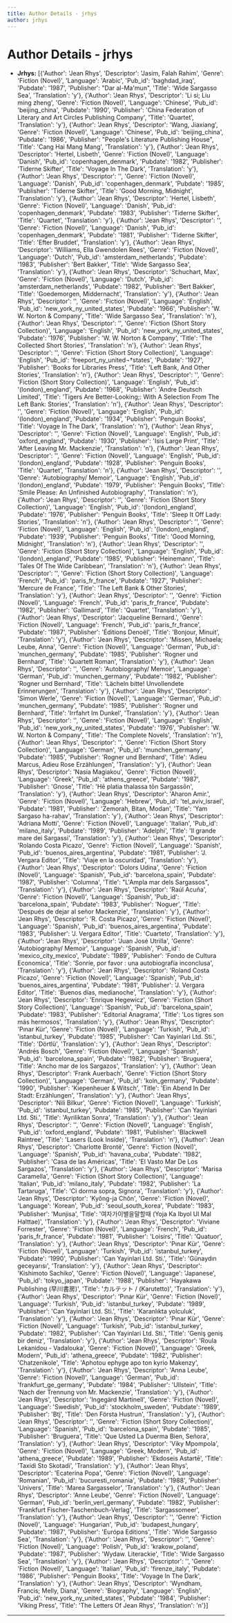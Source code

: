 ```yaml
---
title: Author Details - jrhys
author: jrhys
---
```


# Author Details - jrhys

<ul>
    <li><strong>Jrhys:</strong> [{'Author': 'Jean Rhys', 'Descriptor': 'Jasim, Falah Rahim', 'Genre': 'Fiction (Novel)', 'Language': 'Arabic', 'Pub_id': 'baghdad_iraq', 'Pubdate': '1987', 'Publisher': "Dar al-Ma'mun", 'Title': 'Wide Sargasso Sea', 'Translation': 'y'}, {'Author': 'Jean Rhys', 'Descriptor': 'Li si; Liu ming zheng', 'Genre': 'Fiction (Novel)', 'Language': 'Chinese', 'Pub_id': 'beijing_china', 'Pubdate': '1990', 'Publisher': 'China Federation of Literary and Art Circles Publishing Company', 'Title': 'Quartet', 'Translation': 'y'}, {'Author': 'Jean Rhys', 'Descriptor': 'Wang, Jiaxiang', 'Genre': 'Fiction (Novel)', 'Language': 'Chinese', 'Pub_id': 'beijing_china', 'Pubdate': '1986', 'Publisher': "People's Literature Publishing House", 'Title': 'Cang Hai Mang Mang', 'Translation': 'y'}, {'Author': 'Jean Rhys', 'Descriptor': 'Hertel, Lisbeth', 'Genre': 'Fiction (Novel)', 'Language': 'Danish', 'Pub_id': 'copenhagen_denmark', 'Pubdate': '1982', 'Publisher': 'Tiderne Skifter', 'Title': 'Voyage In The Dark', 'Translation': 'y'}, {'Author': 'Jean Rhys', 'Descriptor': '', 'Genre': 'Fiction (Novel)', 'Language': 'Danish', 'Pub_id': 'copenhagen_denmark', 'Pubdate': '1985', 'Publisher': 'Tiderne Skifter', 'Title': 'Good Morning, Midnight', 'Translation': 'y'}, {'Author': 'Jean Rhys', 'Descriptor': 'Hertel, Lisbeth', 'Genre': 'Fiction (Novel)', 'Language': 'Danish', 'Pub_id': 'copenhagen_denmark', 'Pubdate': '1983', 'Publisher': 'Tiderne Skifter', 'Title': 'Quartet', 'Translation': 'y'}, {'Author': 'Jean Rhys', 'Descriptor': '', 'Genre': 'Fiction (Novel)', 'Language': 'Danish', 'Pub_id': 'copenhagen_denmark', 'Pubdate': '1981', 'Publisher': 'Tiderne Skifter', 'Title': 'Efter Bruddet', 'Translation': 'y'}, {'Author': 'Jean Rhys', 'Descriptor': 'Williams, Ella Gwendolen Rees', 'Genre': 'Fiction (Novel)', 'Language': 'Dutch', 'Pub_id': 'amsterdam_netherlands', 'Pubdate': '1983', 'Publisher': 'Bert Bakker', 'Title': 'Wide Sargasso Sea', 'Translation': 'y'}, {'Author': 'Jean Rhys', 'Descriptor': 'Schuchart, Max', 'Genre': 'Fiction (Novel)', 'Language': 'Dutch', 'Pub_id': 'amsterdam_netherlands', 'Pubdate': '1982', 'Publisher': 'Bert Bakker', 'Title': 'Goedemorgen, Middernacht', 'Translation': 'y'}, {'Author': 'Jean Rhys', 'Descriptor': '', 'Genre': 'Fiction (Novel)', 'Language': 'English', 'Pub_id': 'new_york_ny_united_states', 'Pubdate': '1966', 'Publisher': 'W. W. Norton & Company', 'Title': 'Wide Sargasso Sea', 'Translation': 'n'}, {'Author': 'Jean Rhys', 'Descriptor': '', 'Genre': 'Fiction (Short Story Collection)', 'Language': 'English', 'Pub_id': 'new_york_ny_united_states', 'Pubdate': '1976', 'Publisher': 'W. W. Norton & Company', 'Title': 'The Collected Short Stories', 'Translation': 'n'}, {'Author': 'Jean Rhys', 'Descriptor': '', 'Genre': 'Fiction (Short Story Collection)', 'Language': 'English', 'Pub_id': 'freeport_ny_united¬†states', 'Pubdate': '1927', 'Publisher': 'Books for Libraries Press', 'Title': 'Left Bank, And Other Stories', 'Translation': 'n'}, {'Author': 'Jean Rhys', 'Descriptor': '', 'Genre': 'Fiction (Short Story Collection)', 'Language': 'English', 'Pub_id': '(london)_england', 'Pubdate': '1968', 'Publisher': 'Andre Deutsch Limited', 'Title': 'Tigers Are Better-Looking;: With A Selection From The Left Bank: Stories', 'Translation': 'n'}, {'Author': 'Jean Rhys', 'Descriptor': '', 'Genre': 'Fiction (Novel)', 'Language': 'English', 'Pub_id': '(london)_england', 'Pubdate': '1934', 'Publisher': 'Penguin Books', 'Title': 'Voyage In The Dark', 'Translation': 'n'}, {'Author': 'Jean Rhys', 'Descriptor': '', 'Genre': 'Fiction (Novel)', 'Language': 'English', 'Pub_id': 'oxford_england', 'Pubdate': '1930', 'Publisher': 'Isis Large Print', 'Title': 'After Leaving Mr. Mackenzie', 'Translation': 'n'}, {'Author': 'Jean Rhys', 'Descriptor': '', 'Genre': 'Fiction (Novel)', 'Language': 'English', 'Pub_id': '(london)_england', 'Pubdate': '1928', 'Publisher': 'Penguin Books', 'Title': 'Quartet', 'Translation': 'n'}, {'Author': 'Jean Rhys', 'Descriptor': '', 'Genre': 'Autobiography/ Memoir', 'Language': 'English', 'Pub_id': '(london)_england', 'Pubdate': '1979', 'Publisher': 'Penguin Books', 'Title': 'Smile Please: An Unfinished Autobiography', 'Translation': 'n'}, {'Author': 'Jean Rhys', 'Descriptor': '', 'Genre': 'Fiction (Short Story Collection)', 'Language': 'English', 'Pub_id': '(london)_england', 'Pubdate': '1976', 'Publisher': 'Penguin Books', 'Title': 'Sleep It Off Lady: Stories', 'Translation': 'n'}, {'Author': 'Jean Rhys', 'Descriptor': '', 'Genre': 'Fiction (Novel)', 'Language': 'English', 'Pub_id': '(london)_england', 'Pubdate': '1939', 'Publisher': 'Penguin Books', 'Title': 'Good Morning, Midnight', 'Translation': 'n'}, {'Author': 'Jean Rhys', 'Descriptor': '', 'Genre': 'Fiction (Short Story Collection)', 'Language': 'English', 'Pub_id': '(london)_england', 'Pubdate': '1985', 'Publisher': 'Heinemann', 'Title': 'Tales Of The Wide Caribbean', 'Translation': 'n'}, {'Author': 'Jean Rhys', 'Descriptor': '', 'Genre': 'Fiction (Short Story Collection)', 'Language': 'French', 'Pub_id': 'paris_fr_france', 'Pubdate': '1927', 'Publisher': 'Mercure de France', 'Title': 'The Left Bank & Other Stories', 'Translation': 'y'}, {'Author': 'Jean Rhys', 'Descriptor': '', 'Genre': 'Fiction (Novel)', 'Language': 'French', 'Pub_id': 'paris_fr_france', 'Pubdate': '1982', 'Publisher': 'Gallimard', 'Title': 'Quartet', 'Translation': 'y'}, {'Author': 'Jean Rhys', 'Descriptor': 'Jacqueline Bernard.', 'Genre': 'Fiction (Novel)', 'Language': 'French', 'Pub_id': 'paris_fr_france', 'Pubdate': '1987', 'Publisher': 'Éditions Denoël', 'Title': 'Bonjour, Minuit', 'Translation': 'y'}, {'Author': 'Jean Rhys', 'Descriptor': 'Missen, Michaela; Leube, Anna', 'Genre': 'Fiction (Novel)', 'Language': 'German', 'Pub_id': 'munchen_germany', 'Pubdate': '1985', 'Publisher': 'Rogner und Bernhard', 'Title': 'Quartett Roman', 'Translation': 'y'}, {'Author': 'Jean Rhys', 'Descriptor': '', 'Genre': 'Autobiography/ Memoir', 'Language': 'German', 'Pub_id': 'munchen_germany', 'Pubdate': '1982', 'Publisher': 'Rogner und Bernhard', 'Title': 'Lächeln bitte! Unvollendete Erinnerungen', 'Translation': 'y'}, {'Author': 'Jean Rhys', 'Descriptor': 'Simon Werle', 'Genre': 'Fiction (Novel)', 'Language': 'German', 'Pub_id': 'munchen_germany', 'Pubdate': '1985', 'Publisher': 'Rogner und Bernhard', 'Title': 'Irrfahrt Im Dunkel', 'Translation': 'y'}, {'Author': 'Jean Rhys', 'Descriptor': '', 'Genre': 'Fiction (Novel)', 'Language': 'English', 'Pub_id': 'new_york_ny_united_states', 'Pubdate': '1976', 'Publisher': 'W. W. Norton & Company', 'Title': 'The Complete Novels', 'Translation': 'n'}, {'Author': 'Jean Rhys', 'Descriptor': '', 'Genre': 'Fiction (Short Story Collection)', 'Language': 'German', 'Pub_id': 'munchen_germany', 'Pubdate': '1985', 'Publisher': 'Rogner und Bernhard', 'Title': 'Adieu Marcus, Adieu Rose Erzählungen', 'Translation': 'y'}, {'Author': 'Jean Rhys', 'Descriptor': 'Nasia Magiakou', 'Genre': 'Fiction (Novel)', 'Language': 'Greek', 'Pub_id': 'athens_greece', 'Pubdate': '1987', 'Publisher': 'Gnose', 'Title': 'Hē platia thalassa tōn Sargassōn', 'Translation': 'y'}, {'Author': 'Jean Rhys', 'Descriptor': 'Aharon Amir.', 'Genre': 'Fiction (Novel)', 'Language': 'Hebrew', 'Pub_id': 'tel_aviv_israel', 'Pubdate': '1981', 'Publisher': 'Zemorah, Bitan, Modan', 'Title': 'Yam Sargaso ha-raḥav', 'Translation': 'y'}, {'Author': 'Jean Rhys', 'Descriptor': 'Adriana Motti', 'Genre': 'Fiction (Novel)', 'Language': 'Italian', 'Pub_id': 'milano_italy', 'Pubdate': '1989', 'Publisher': 'Adelphi', 'Title': 'Il grande mare dei Sargassi', 'Translation': 'y'}, {'Author': 'Jean Rhys', 'Descriptor': 'Rolando Costa Picazo', 'Genre': 'Fiction (Novel)', 'Language': 'Spanish', 'Pub_id': 'buenos_aires_argentina', 'Pubdate': '1981', 'Publisher': 'J. Vergara Editor', 'Title': 'Viaje en la oscuridad', 'Translation': 'y'}, {'Author': 'Jean Rhys', 'Descriptor': 'Dolors Udina', 'Genre': 'Fiction (Novel)', 'Language': 'Spanish', 'Pub_id': 'barcelona_spain', 'Pubdate': '1987', 'Publisher': 'Columna', 'Title': "L'Ampla mar dels Sargassos", 'Translation': 'y'}, {'Author': 'Jean Rhys', 'Descriptor': 'Raúl Acuña', 'Genre': 'Fiction (Novel)', 'Language': 'Spanish', 'Pub_id': 'barcelona_spain', 'Pubdate': '1983', 'Publisher': 'Noguer', 'Title': 'Después de dejar al señor Mackenzie', 'Translation': 'y'}, {'Author': 'Jean Rhys', 'Descriptor': 'R. Costa Picazo', 'Genre': 'Fiction (Novel)', 'Language': 'Spanish', 'Pub_id': 'buenos_aires_argentina', 'Pubdate': '1983', 'Publisher': 'J. Vergara Editor', 'Title': 'Cuarteto', 'Translation': 'y'}, {'Author': 'Jean Rhys', 'Descriptor': 'Juan José Utrilla', 'Genre': 'Autobiography/ Memoir', 'Language': 'Spanish', 'Pub_id': 'mexico_city_mexico', 'Pubdate': '1989', 'Publisher': 'Fondo de Cultura Economica', 'Title': 'Sonríe, por favor : una autobiografía inconclusa', 'Translation': 'y'}, {'Author': 'Jean Rhys', 'Descriptor': 'Roland Costa Picazo', 'Genre': 'Fiction (Novel)', 'Language': 'Spanish', 'Pub_id': 'buenos_aires_argentina', 'Pubdate': '1981', 'Publisher': 'J. Vergara Editor', 'Title': 'Buenos días, medianoche', 'Translation': 'y'}, {'Author': 'Jean Rhys', 'Descriptor': 'Enrique Hegewicz', 'Genre': 'Fiction (Short Story Collection)', 'Language': 'Spanish', 'Pub_id': 'barcelona_spain', 'Pubdate': '1983', 'Publisher': 'Editorial Anagrama', 'Title': 'Los tigres son más hermosos', 'Translation': 'y'}, {'Author': 'Jean Rhys', 'Descriptor': 'Pınar Kür', 'Genre': 'Fiction (Novel)', 'Language': 'Turkish', 'Pub_id': 'istanbul_turkey', 'Pubdate': '1985', 'Publisher': 'Can Yayinlari Ltd. Sti.', 'Title': 'Dörtlü', 'Translation': 'y'}, {'Author': 'Jean Rhys', 'Descriptor': 'Andrés Bosch', 'Genre': 'Fiction (Novel)', 'Language': 'Spanish', 'Pub_id': 'barcelona_spain', 'Pubdate': '1982', 'Publisher': 'Bruguera', 'Title': 'Ancho mar de los Sargazos', 'Translation': 'y'}, {'Author': 'Jean Rhys', 'Descriptor': 'Frank Auerbach', 'Genre': 'Fiction (Short Story Collection)', 'Language': 'German', 'Pub_id': 'koln_germany', 'Pubdate': '1990', 'Publisher': 'Kiepenheuer & Witsch', 'Title': 'Ein Abend In Der Stadt: Erzählungen', 'Translation': 'y'}, {'Author': 'Jean Rhys', 'Descriptor': 'Nili Bilkur', 'Genre': 'Fiction (Novel)', 'Language': 'Turkish', 'Pub_id': 'istanbul_turkey', 'Pubdate': '1985', 'Publisher': 'Can Yayinlari Ltd. Sti.', 'Title': 'Ayriliktan Sonra', 'Translation': 'y'}, {'Author': 'Jean Rhys', 'Descriptor': '', 'Genre': 'Fiction (Novel)', 'Language': 'English', 'Pub_id': 'oxford_england', 'Pubdate': '1981', 'Publisher': 'Blackwell Raintree', 'Title': 'Lasers (Look Inside)', 'Translation': 'n'}, {'Author': 'Jean Rhys', 'Descriptor': 'Charlotte Brontë', 'Genre': 'Fiction (Novel)', 'Language': 'Spanish', 'Pub_id': 'havana_cuba', 'Pubdate': '1982', 'Publisher': 'Casa de las Américas', 'Title': 'El Vasto Mar De Los Sargazos', 'Translation': 'y'}, {'Author': 'Jean Rhys', 'Descriptor': 'Marisa Caramella', 'Genre': 'Fiction (Short Story Collection)', 'Language': 'Italian', 'Pub_id': 'milano_italy', 'Pubdate': '1982', 'Publisher': 'La Tartaruga', 'Title': 'Ci dorma sopra, Signora', 'Translation': 'y'}, {'Author': 'Jean Rhys', 'Descriptor': 'Kyŏng-ja Chŏn', 'Genre': 'Fiction (Novel)', 'Language': 'Korean', 'Pub_id': 'seoul_south_korea', 'Pubdate': '1983', 'Publisher': 'Munjisa', 'Title': '여자가이별을말할때 (Yoja Ka Ibyol Ul Mal Halttae)', 'Translation': 'y'}, {'Author': 'Jean Rhys', 'Descriptor': 'Viviane Forrester', 'Genre': 'Fiction (Novel)', 'Language': 'French', 'Pub_id': 'paris_fr_france', 'Pubdate': '1981', 'Publisher': 'Loisirs', 'Title': 'Quatuor', 'Translation': 'y'}, {'Author': 'Jean Rhys', 'Descriptor': 'Pınar Kür', 'Genre': 'Fiction (Novel)', 'Language': 'Turkish', 'Pub_id': 'istanbul_turkey', 'Pubdate': '1990', 'Publisher': 'Can Yayinlari Ltd. Sti.', 'Title': 'Günaydın geceyarısı', 'Translation': 'y'}, {'Author': 'Jean Rhys', 'Descriptor': 'Kishimoto Sachiko', 'Genre': 'Fiction (Novel)', 'Language': 'Japanese', 'Pub_id': 'tokyo_japan', 'Pubdate': '1988', 'Publisher': 'Hayakawa Publishing (早川書房)', 'Title': 'カルテット / (Karutetto)', 'Translation': 'y'}, {'Author': 'Jean Rhys', 'Descriptor': 'Pınar Kür', 'Genre': 'Fiction (Novel)', 'Language': 'Turkish', 'Pub_id': 'istanbul_turkey', 'Pubdate': '1989', 'Publisher': 'Can Yayinlari Ltd. Sti.', 'Title': 'Karanlıkta yolculuk', 'Translation': 'y'}, {'Author': 'Jean Rhys', 'Descriptor': 'Pınar Kür', 'Genre': 'Fiction (Novel)', 'Language': 'Turkish', 'Pub_id': 'istanbul_turkey', 'Pubdate': '1982', 'Publisher': 'Can Yayinlari Ltd. Sti.', 'Title': 'Geniş geniş bir deniz', 'Translation': 'y'}, {'Author': 'Jean Rhys', 'Descriptor': 'Roula Lekanidou - Vadalouka', 'Genre': 'Fiction (Novel)', 'Language': 'Greek, Modern', 'Pub_id': 'athena_greece', 'Pubdate': '1982', 'Publisher': 'Chatzenikole', 'Title': 'Aphotou ephyge apo ton kyrio Makenzy', 'Translation': 'y'}, {'Author': 'Jean Rhys', 'Descriptor': 'Anna Leube', 'Genre': 'Fiction (Novel)', 'Language': 'German', 'Pub_id': 'frankfurt_ge_germany', 'Pubdate': '1984', 'Publisher': 'Ullstein', 'Title': 'Nach der Trennung von Mr. Mackenzie', 'Translation': 'y'}, {'Author': 'Jean Rhys', 'Descriptor': 'Ingegärd Martinell', 'Genre': 'Fiction (Novel)', 'Language': 'Swedish', 'Pub_id': 'stockholm_sweden', 'Pubdate': '1989', 'Publisher': 'Btj', 'Title': 'Den Första Hustrun', 'Translation': 'y'}, {'Author': 'Jean Rhys', 'Descriptor': '', 'Genre': 'Fiction (Short Story Collection)', 'Language': 'Spanish', 'Pub_id': 'barcelona_spain', 'Pubdate': '1985', 'Publisher': 'Bruguera', 'Title': 'Que Usted La Duerma Bien, Señora', 'Translation': 'y'}, {'Author': 'Jean Rhys', 'Descriptor': 'Viky Mpompola', 'Genre': 'Fiction (Novel)', 'Language': 'Greek, Modern', 'Pub_id': 'athena_greece', 'Pubdate': '1989', 'Publisher': 'Ekdoseis Astartē', 'Title': 'Taxidi Sto Skotadi', 'Translation': 'y'}, {'Author': 'Jean Rhys', 'Descriptor': 'Ecaterina Popa', 'Genre': 'Fiction (Novel)', 'Language': 'Romanian', 'Pub_id': 'bucuresti_romania', 'Pubdate': '1988', 'Publisher': 'Univers', 'Title': 'Marea Sargasselor', 'Translation': 'y'}, {'Author': 'Jean Rhys', 'Descriptor': 'Anne Leube', 'Genre': 'Fiction (Novel)', 'Language': 'German', 'Pub_id': 'berlin_verl_germany', 'Pubdate': '1982', 'Publisher': 'Frankfurt Fischer-Taschenbuch-Verlag', 'Title': 'Sargassomeer', 'Translation': 'y'}, {'Author': 'Jean Rhys', 'Descriptor': '', 'Genre': 'Fiction (Novel)', 'Language': 'Hungarian', 'Pub_id': 'budapest_hungary', 'Pubdate': '1987', 'Publisher': 'Európa Editions', 'Title': 'Wide Sargasso Sea', 'Translation': 'y'}, {'Author': 'Jean Rhys', 'Descriptor': '', 'Genre': 'Fiction (Novel)', 'Language': 'Polish', 'Pub_id': 'krakow_poland', 'Pubdate': '1987', 'Publisher': 'Wydaw. Literackie', 'Title': 'Wide Sargasso Sea', 'Translation': 'y'}, {'Author': 'Jean Rhys', 'Descriptor': '', 'Genre': 'Fiction (Novel)', 'Language': 'Italian', 'Pub_id': 'firenze_italy', 'Pubdate': '1986', 'Publisher': 'Penguin Books', 'Title': 'Voyage In The Dark', 'Translation': 'y'}, {'Author': 'Jean Rhys', 'Descriptor': 'Wyndham, Francis; Melly, Diana', 'Genre': 'Biography', 'Language': 'English', 'Pub_id': 'new_york_ny_united_states', 'Pubdate': '1984', 'Publisher': 'Viking Press', 'Title': 'The Letters Of Jean Rhys', 'Translation': 'n'}]</li>
</ul>
<hr>